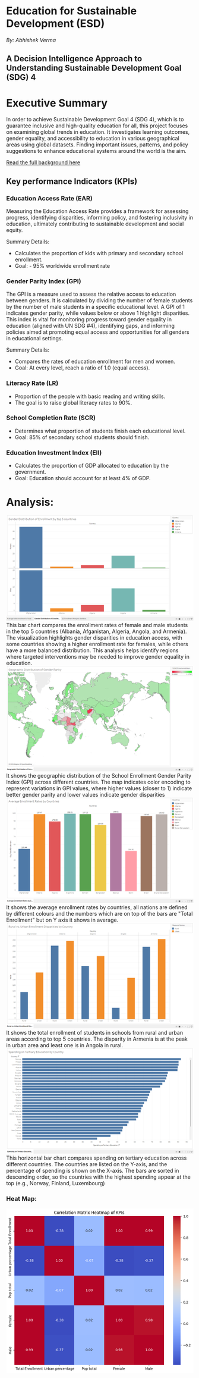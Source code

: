 # Education for Sustainable Development (ESD)  

*By: Abhishek Verma*
## A Decision Intelligence Approach to Understanding Sustainable Development Goal (SDG) 4  

# Executive Summary


In order to achieve Sustainable Development Goal 4 (SDG 4), which is to guarantee inclusive and high-quality education for all, this project focuses on examining global trends in education. It investigates learning outcomes, gender equality, and accessibility to education in various geographical areas using global datasets. Finding important issues, patterns, and policy suggestions to enhance educational systems around the world is the aim.

[Read the full background here](Background.md)

## Key performance Indicators (KPIs)

### Education Access Rate (EAR)

<!-- It would be good to place a value proposition to measuring this in this space.  For example: -->
Measuring the Education Access Rate provides a framework for assessing progress, identifying disparities, informing policy, and fostering inclusivity in education, ultimately contributing to sustainable development and social equity.

Summary Details:
* Calculates the proportion of kids with primary and secondary school enrollment.
* Goal: - 95% worldwide enrollment rate

<!-- Repeat for the KPIs below -->
### Gender Parity Index (GPI)

The GPI is a measure used to assess the relative access to education between genders. It is calculated by dividing the number of female students by the number of male students in a specific educational level. A GPI of 1 indicates gender parity, while values below or above 1 highlight disparities. This index is vital for monitoring progress toward gender equality in education (aligned with UN SDG #4), identifying gaps, and informing policies aimed at promoting equal access and opportunities for all genders in educational settings.

Summary Details:
* Compares the rates of education enrollment for men and women.
* Goal: At every level, reach a ratio of 1.0 (equal access).

### Literacy Rate (LR)

* Proportion of the people with basic reading and writing skills.
* The goal is to raise global literacy rates to 90%.

### School Completion Rate (SCR)

* Determines what proportion of students finish each educational level.
* Goal: 85% of secondary school students should finish.

### Education Investment Index (EII)

* Calculates the proportion of GDP allocated to education by the government.
* Goal: Education should account for at least 4% of GDP.

# Analysis:

![Gender Distribution of Enrollment](img/EducationAccessRate.png)
This bar chart compares the enrollment rates of female and male students in the top 5 countries (Albania, Afganistan, Algeria, Angola, and Armenia). The visualization highlights gender disparities in education access, with some countries showing a higher enrollment rate for females, while others have a more balanced distribution. This analysis helps identify regions where targeted interventions may be needed to improve gender equality in education.
![Geographic Distribution of Gender Parity](img/GenderParityindex.png)
It shows the geographic distribution of the School Enrollment Gender Parity Index (GPI) across different countries. The map indicates color encoding to represent variations in GPI values, where higher values (closer to 1) indicate better gender parity and lower values indicate gender disparities
![Average Enrollment Rates by Countires](img/LiteracyRates.png)
It shows the average enrollment rates by countries, all nations are defined by different colours and the numbers which are on top of the bars are "Total Enrollment" but on Y axis it shows in average.
![Rural vs. Urban Enrollment Disparities by Country](img/SchoolCompletion.png)
It shows the total enrollment of students in schools from rural and urban areas according to top 5 countries. The disparity in Armenia is at the peak in urban area and least one is in Angola in rural.
![Spending on tertiary education by country](img/EducationInvestment.png)
This horizontal bar chart compares spending on tertiary education across different countries. The countries are listed on the Y-axis, and the percentage of spending is shown on the X-axis. The bars are sorted in descending order, so the countries with the highest spending appear at the top (e.g., Norway, Finland, Luxembourg)

### Heat Map:
![(Heat Map](https://github.com/Abhi-2023-dot/Term-Project-Milestone-1/blob/main/img/Heatmap_Termproject.png?raw=true)

